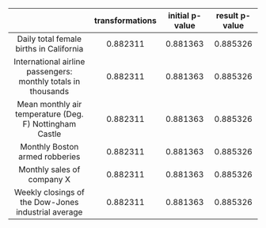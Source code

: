 |                                          | transformations |  initial p-value  | result p-value |
|:------------------------------------------------------------:|:---------------:|:-----------------:|:--------------:|
| Daily total female births in California | 0.882311  | 0.881363  | 0.885326 |     0.828834   |
| International airline passengers: monthly totals in thousands | 0.882311  | 0.881363  | 0.885326 |     0.828834   |
| Mean monthly air temperature (Deg. F) Nottingham Castle | 0.882311  | 0.881363  | 0.885326 |     0.828834   |
| Monthly Boston armed robberies | 0.882311  | 0.881363  | 0.885326 |     0.828834   |
| Monthly sales of company X | 0.882311  | 0.881363  | 0.885326 |     0.828834   |
| Weekly closings of the Dow-Jones industrial average | 0.882311  | 0.881363  | 0.885326 |     0.828834   |
